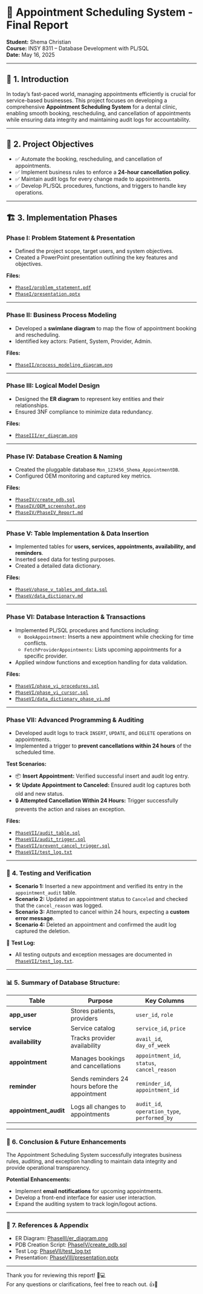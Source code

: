 # 🦷 Appointment Scheduling System - Final Report

**Student:** Shema Christian  
**Course:** INSY 8311 – Database Development with PL/SQL  
**Date:** May 16, 2025  

---

## 🌟 **1. Introduction**

In today’s fast-paced world, managing appointments efficiently is crucial for service-based businesses. This project focuses on developing a comprehensive **Appointment Scheduling System** for a dental clinic, enabling smooth booking, rescheduling, and cancellation of appointments while ensuring data integrity and maintaining audit logs for accountability.

---

## 🎯 **2. Project Objectives**

- ✅ Automate the booking, rescheduling, and cancellation of appointments.  
- ✅ Implement business rules to enforce a **24-hour cancellation policy**.  
- ✅ Maintain audit logs for every change made to appointments.  
- ✅ Develop PL/SQL procedures, functions, and triggers to handle key operations.

---

## 🏗️ **3. Implementation Phases**

### **Phase I: Problem Statement & Presentation**  
- Defined the project scope, target users, and system objectives.  
- Created a PowerPoint presentation outlining the key features and objectives.

**Files:**  
- [`PhaseI/problem_statement.pdf`](../PhaseI/problem_statement.pdf)  
- [`PhaseI/presentation.pptx`](../PhaseI/presentation.pptx)

---

### **Phase II: Business Process Modeling**  
- Developed a **swimlane diagram** to map the flow of appointment booking and rescheduling.  
- Identified key actors: Patient, System, Provider, Admin.

**Files:**  
- [`PhaseII/process_modeling_diagram.png`](../PhaseII/process_modeling_diagram.png)

---

### **Phase III: Logical Model Design**  
- Designed the **ER diagram** to represent key entities and their relationships.  
- Ensured 3NF compliance to minimize data redundancy.

**Files:**  
- [`PhaseIII/er_diagram.png`](../PhaseIII/er_diagram.png)

---

### **Phase IV: Database Creation & Naming**  
- Created the pluggable database `Mon_123456_Shema_AppointmentDB`.  
- Configured OEM monitoring and captured key metrics.

**Files:**  
- [`PhaseIV/create_pdb.sql`](../PhaseIV/create_pdb.sql)  
- [`PhaseIV/OEM_screenshot.png`](../PhaseIV/OEM_screenshot.png)  
- [`PhaseIV/PhaseIV_Report.md`](../PhaseIV/PhaseIV_Report.md)

---

### **Phase V: Table Implementation & Data Insertion**  
- Implemented tables for **users, services, appointments, availability, and reminders**.  
- Inserted seed data for testing purposes.  
- Created a detailed data dictionary.

**Files:**  
- [`PhaseV/phase_v_tables_and_data.sql`](../PhaseV/phase_v_tables_and_data.sql)  
- [`PhaseV/data_dictionary.md`](../PhaseV/data_dictionary.md)

---

### **Phase VI: Database Interaction & Transactions**  
- Implemented PL/SQL procedures and functions including:  
  - `BookAppointment`: Inserts a new appointment while checking for time conflicts.  
  - `FetchProviderAppointments`: Lists upcoming appointments for a specific provider.  
- Applied window functions and exception handling for data validation.

**Files:**  
- [`PhaseVI/phase_vi_procedures.sql`](../PhaseVI/phase_vi_procedures.sql)  
- [`PhaseVI/phase_vi_cursor.sql`](../PhaseVI/phase_vi_cursor.sql)  
- [`PhaseVI/data_dictionary_phase_vi.md`](../PhaseVI/data_dictionary_phase_vi.md)

---

### **Phase VII: Advanced Programming & Auditing**  
- Developed audit logs to track `INSERT`, `UPDATE`, and `DELETE` operations on appointments.  
- Implemented a trigger to **prevent cancellations within 24 hours** of the scheduled time.

**Test Scenarios:**  
- 📦 **Insert Appointment:** Verified successful insert and audit log entry.  
- 🛠️ **Update Appointment to Canceled:** Ensured audit log captures both old and new status.  
- 🔒 **Attempted Cancellation Within 24 Hours:** Trigger successfully prevents the action and raises an exception.  

**Files:**  
- [`PhaseVII/audit_table.sql`](../PhaseVII/audit_table.sql)  
- [`PhaseVII/audit_trigger.sql`](../PhaseVII/audit_trigger.sql)  
- [`PhaseVII/prevent_cancel_trigger.sql`](../PhaseVII/prevent_cancel_trigger.sql)  
- [`PhaseVII/test_log.txt`](../PhaseVII/test_log.txt)

---

### 📝 **4. Testing and Verification**

- **Scenario 1:** Inserted a new appointment and verified its entry in the `appointment_audit` table.  
- **Scenario 2:** Updated an appointment status to `Canceled` and checked that the `cancel_reason` was logged.  
- **Scenario 3:** Attempted to cancel within 24 hours, expecting a **custom error message**.  
- **Scenario 4:** Deleted an appointment and confirmed the audit log captured the deletion.

📂 **Test Log:**  
- All testing outputs and exception messages are documented in [`PhaseVII/test_log.txt`](../PhaseVII/test_log.txt).

---

### 📊 **5. Summary of Database Structure:**

| Table          | Purpose                      | Key Columns        |
|----------------|------------------------------|--------------------|
| **app_user**   | Stores patients, providers  | `user_id`, `role`  |
| **service**    | Service catalog             | `service_id`, `price` |
| **availability** | Tracks provider availability | `avail_id`, `day_of_week` |
| **appointment** | Manages bookings and cancellations | `appointment_id`, `status`, `cancel_reason` |
| **reminder**   | Sends reminders 24 hours before the appointment | `reminder_id`, `appointment_id` |
| **appointment_audit** | Logs all changes to appointments | `audit_id`, `operation_type`, `performed_by` |

---

### 🚀 **6. Conclusion & Future Enhancements**

The Appointment Scheduling System successfully integrates business rules, auditing, and exception handling to maintain data integrity and provide operational transparency.  

**Potential Enhancements:**  
- Implement **email notifications** for upcoming appointments.  
- Develop a front-end interface for easier user interaction.  
- Expand the auditing system to track login/logout actions.

---

### 📎 **7. References & Appendix**

- ER Diagram: [PhaseIII/er_diagram.png](../PhaseIII/er_diagram.png)  
- PDB Creation Script: [PhaseIV/create_pdb.sql](../PhaseIV/create_pdb.sql)  
- Test Log: [PhaseVII/test_log.txt](../PhaseVII/test_log.txt)  
- Presentation: [PhaseVIII/presentation.pptx](../PhaseVIII/presentation.pptx)

---

Thank you for reviewing this report! 🚀💻  
For any questions or clarifications, feel free to reach out. 👍🙂  
